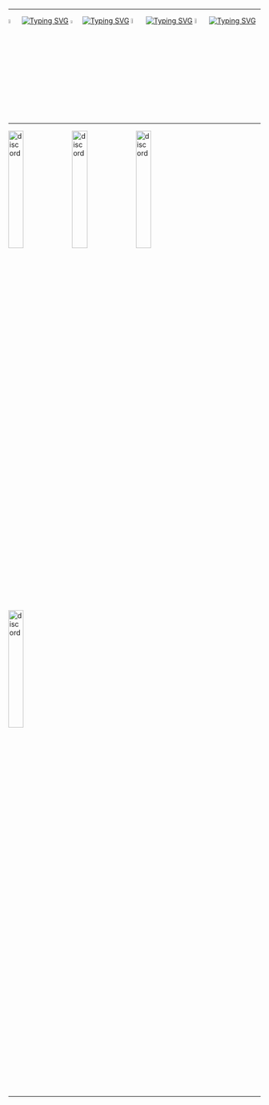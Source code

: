 ___
[<img src='https://user-images.githubusercontent.com/83868103/227769602-9a61b516-5586-4294-8ef5-aafe52ee5831.svg' alt='twitter'  width='4.5%'>](https://twitter.com/TestnetPride) [![Typing SVG](https://readme-typing-svg.demolab.com?font=Ubuntu&pause=10000&vCenter=true&repeat=true&width=110&height=30&lines=%E2%8E%9CTwitter)](https://twitter.com/TestnetPride) [<img src='https://user-images.githubusercontent.com/83868103/227769829-5761979b-3e99-442e-b1ea-54b869f77595.svg' alt='Telegram'  width='4%'>](https://t.me/TestnetPride) [![Typing SVG](https://readme-typing-svg.demolab.com?font=Ubuntu&pause=10000&vCenter=true&repeat=true&width=115&height=30&lines=%E2%8E%9CTelegram)](https://t.me/TestnetPride) [<img src='https://user-images.githubusercontent.com/83868103/227774752-c01fbe7a-3df9-4f44-8204-9770458a9f9e.png' alt='Website'  width='5%'>](http://testnet-pride.com/) [![Typing SVG](https://readme-typing-svg.demolab.com?font=Ubuntu&pause=10000&color=DAAB26&vCenter=true&repeat=true&width=145&height=30&lines=%E2%8E%9COfficial-web)](http://testnet-pride.com/) [<img src='https://user-images.githubusercontent.com/83868103/227773008-2446770f-c328-4b99-b50f-f2d2998ce917.png' alt='Mail'  width='5%'>](mailto:official@testnet-pride.com) [![Typing SVG](https://readme-typing-svg.demolab.com?font=Ubuntu&pause=10000&vCenter=true&repeat=true&width=280&height=35&lines=%E2%8E%9Cofficial@testnet-pride.com)](mailto:official@testnet-pride.com)
___

[<img src='https://user-images.githubusercontent.com/83868103/227780557-2becbb1f-3504-4fa5-99eb-12e98cc809c8.png' alt='discord'  width='24.5%'>](https://discordapp.com/users/303453296755212288) 
[<img src='https://user-images.githubusercontent.com/83868103/227780557-2becbb1f-3504-4fa5-99eb-12e98cc809c8.png' alt='discord'  width='24.5%'>](https://discordapp.com/users/303453296755212288) 
[<img src='https://user-images.githubusercontent.com/83868103/227780557-2becbb1f-3504-4fa5-99eb-12e98cc809c8.png' alt='discord'  width='24.5%'>](https://discordapp.com/users/303453296755212288) 
[<img src='https://user-images.githubusercontent.com/83868103/227780557-2becbb1f-3504-4fa5-99eb-12e98cc809c8.png' alt='discord'  width='24.5%'>](https://discordapp.com/users/303453296755212288)
____


